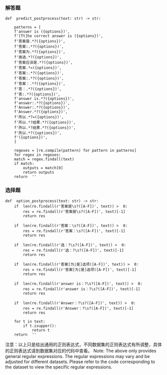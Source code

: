 ### 解答题
    def  predict_postprocess(text: str) -> str:

        patterns = [
        f'answer is ({options})',
        f'[Tt]he correct answer is ({options})',
        f'答案是.*?({options})',
        f'答案:.*?({options})',
        f'答案为.*?({options})',
        f'故选.*?({options})',
        f'答案应该是.*?({options})',
        f'答案.*=({options})',
        f'答案:.*?({options})',
        f'答案:.*?({options})',
        f'答案：.*?({options})',
        f'答：.*?({options})',
        f'答:.*?({options})',
        f'answer is.*?({options})',
        f'answer:.*?({options})',
        f'Answer:.*?({options})',
        f'Answer.*?({options})',
        f'所以.*?=({options})',
        f'所以.*?结果.*?({options})',
        f'所以.*?结果.*?({options})',
        f'所以.*?({options})',
        f'({options})',
        ]
  
        regexes = [re.compile(pattern) for pattern in patterns]
        for regex in regexes:
        match = regex.findall(text)
        if match:
            outputs = match[0]
            return outputs
        return  ''
    
    
### 选择题
    def  option_postprocess(text: str) -> str:
        if  len(re.findall(r'答案是\s?([A-F])', text)) >  0:
            res = re.findall(r'答案是\s?([A-F])', text)[-1]
            return res
  
        if  len(re.findall(r'答案：\s?([A-F])', text)) >  0:
            res = re.findall(r'答案：\s?([A-F])', text)[-1]
            return res
  
        if  len(re.findall(r'选：?\s?([A-F])', text)) >  0:
            res = re.findall(r'选：?\s?([A-F])', text)[-1]
            return res
  
        if  len(re.findall(r'答案[为|是]选项([A-F])', text)) >  0:
            res = re.findall(r'答案[为|是]选项([A-F])', text)[-1]
            return res
  
        if  len(re.findall(r'answer is：?\s?([A-F])', text)) >  0:
            res = re.findall(r'answer is：?\s?([A-F])', text)[-1]
            return res

        if  len(re.findall(r'Answer：?\s?([A-F])', text)) >  0:
            res = re.findall(r'Answer：?\s?([A-F])', text)[-1]
            return res

        for t in text:
            if t.isupper():
                return t
        return  ''

        
注意：以上只是给出通用的正则表达式，不同数据集的正则表达式有所调整，具体的正则表达式请到数据集对应的代码中查看。
Note: The above only provides general regular expressions. The regular expressions may vary and be adjusted for different datasets. Please refer to the code corresponding to the dataset to view the specific regular expressions.
